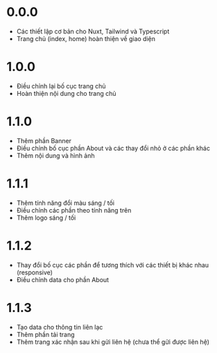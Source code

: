 # 0.0.0
- Các thiết lập cơ bản cho Nuxt, Tailwind và Typescript
- Trang chủ (index, home) hoàn thiện về giao diện

# 1.0.0
- Điều chỉnh lại bố cục trang chủ
- Hoàn thiện nội dung cho trang chủ

# 1.1.0
- Thêm phần Banner
- Điều chỉnh bố cục phần About và các thay đổi nhỏ ở các phần khác
- Thêm nội dung và hình ảnh

# 1.1.1
- Thêm tính năng đổi màu sáng / tối
- Điều chỉnh các phần theo tính năng trên
- Thêm logo sáng / tối

# 1.1.2
- Thay đổi bố cục các phần để tương thích với các thiết bị khác nhau (responsive)
- Điều chỉnh data cho phần About

# 1.1.3
- Tạo data cho thông tin liên lạc
- Thêm phần tải trang
- Thêm trang xác nhận sau khi gửi liên hệ (chưa thể gửi được liên hệ)
